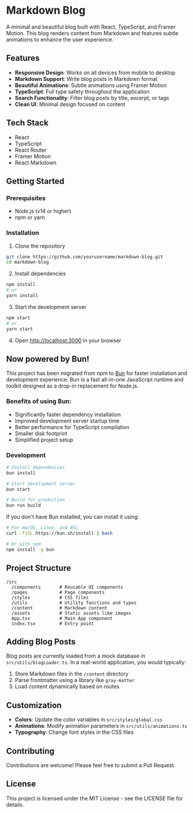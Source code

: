 # Markdown Blog

A minimal and beautiful blog built with React, TypeScript, and Framer Motion. This blog renders content from Markdown and features subtle animations to enhance the user experience.

## Features

- **Responsive Design**: Works on all devices from mobile to desktop
- **Markdown Support**: Write blog posts in Markdown format
- **Beautiful Animations**: Subtle animations using Framer Motion
- **TypeScript**: Full type safety throughout the application
- **Search Functionality**: Filter blog posts by title, excerpt, or tags
- **Clean UI**: Minimal design focused on content

## Tech Stack

- React
- TypeScript
- React Router
- Framer Motion
- React Markdown

## Getting Started

### Prerequisites

- Node.js (v14 or higher)
- npm or yarn

### Installation

1. Clone the repository
```bash
git clone https://github.com/yourusername/markdown-blog.git
cd markdown-blog
```

2. Install dependencies
```bash
npm install
# or
yarn install
```

3. Start the development server
```bash
npm start
# or
yarn start
```

4. Open [http://localhost:3000](http://localhost:3000) in your browser

## Now powered by Bun!

This project has been migrated from npm to [Bun](https://bun.sh/) for faster installation and development experience. Bun is a fast all-in-one JavaScript runtime and toolkit designed as a drop-in replacement for Node.js.

### Benefits of using Bun:
- Significantly faster dependency installation
- Improved development server startup time
- Better performance for TypeScript compilation
- Smaller disk footprint
- Simplified project setup

### Development

```bash
# Install dependencies
bun install

# Start development server
bun start

# Build for production
bun run build
```

If you don't have Bun installed, you can install it using:

```bash
# For macOS, Linux, and WSL
curl -fsSL https://bun.sh/install | bash

# Or with npm
npm install -g bun
```

## Project Structure

```
/src
  /components       # Reusable UI components
  /pages            # Page components
  /styles           # CSS files
  /utils            # Utility functions and types
  /content          # Markdown content
  /assets           # Static assets like images
  App.tsx           # Main App component
  index.tsx         # Entry point
```

## Adding Blog Posts

Blog posts are currently loaded from a mock database in `src/utils/blogLoader.ts`. In a real-world application, you would typically:

1. Store Markdown files in the `/content` directory
2. Parse frontmatter using a library like `gray-matter`
3. Load content dynamically based on routes

## Customization

- **Colors**: Update the color variables in `src/styles/global.css`
- **Animations**: Modify animation parameters in `src/utils/animations.ts`
- **Typography**: Change font styles in the CSS files

## Contributing

Contributions are welcome! Please feel free to submit a Pull Request.

## License

This project is licensed under the MIT License - see the LICENSE file for details. 

